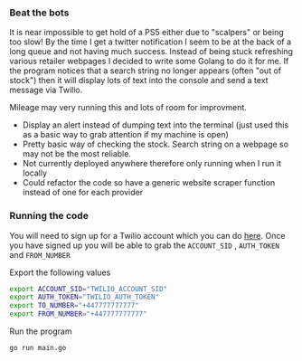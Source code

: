 ### Beat the bots 

It is near impossible to get hold of a PS5 either due to "scalpers" or being too slow! By the time I get a twitter notification I seem to be at the back of a long queue and not having much success. Instead of being stuck refreshing various retailer webpages I decided to write some Golang to do it for me. If the program notices that a search string no longer appears (often "out of stock") then it will display lots of text into the console and send a text message via Twilio. 

Mileage may very running this and lots of room for improvment. 
- Display an alert instead of dumping text into the terminal (just used this as a basic way to grab attention if my machine is open)
- Pretty basic way of checking the stock. Search string on a webpage so may not be the most reliable.
- Not currently deployed anywhere therefore only running when I run it locally 
- Could refactor the code so have a generic website scraper function instead of one for each provider 

### Running the code 

You will need to sign up for a Twilio account which you can do [here](https://www.twilio.com/). Once you have signed up you will be able to grab the `ACCOUNT_SID` , `AUTH_TOKEN` and `FROM_NUMBER`

Export the following values 
```bash
export ACCOUNT_SID="TWILIO_ACCOUNT_SID"
export AUTH_TOKEN="TWILIO_AUTH_TOKEN"
export TO_NUMBER="+447777777777"
export FROM_NUMBER="+447777777777"
```

Run the program 

```bash
go run main.go
```
